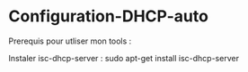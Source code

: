 # Configuration-DHCP-auto

Prerequis pour utliser mon tools :

Instaler isc-dhcp-server : sudo apt-get install isc-dhcp-server
